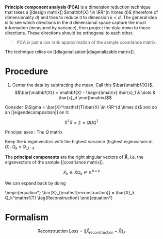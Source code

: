 **Principle component analysis (PCA)** is a dimension reduction technique that takes a [[design matrix]] $\mathbf{X} \in \RR^{n \times d}$ (therefore of dimensionality $d$) and tries to reduce it to dimension $k < d$. The general idea is to see which directions in the $d$ dimensional space capture the most information (measured by variance), then project the data down to those directions. These directions should be orthogonal to each other.

> PCA is just a low rank approximation of the sample covariance matrix.

The technique relies on [[diagonalization|diagonalizable matrix]].

# Procedure

1. Center the data by subtracting the mean. Call this $\bar{\mathbf{X}}$. $$\bar{\mathbf{X}} = \mathbf{X} - \begin{bmatrix} \bar{x}_1 & \dots & \bar{x}_d \end{bmatrix}$$


Consider $\Sigma = \bar{X}^\mathsf{T}\bar{X} \in \RR^{d \times d}$ and do an [[eigendecomposition]] on it:

$$
\bar{X}^\mathsf{T}\bar{X} = \Sigma = QDQ^\mathsf{T}
$$

Principal axes
: The $Q$ matrix

Keep the $k$ eigenvectors with the highest variance (highest eigenvalues in $D$). $Q_k \equiv Q_{:,1:k}$

The **principal components** are the right singular vectors of $\mathbf{\bar{X}}$, i.e. the eigenvectors of the sample [[covariance matrix]].

$$
\bar{X}_k \triangleq \bar{X}Q_k \in \mathbb{R}^{n \times k} \tag{Reduced Data}
$$ 

We can expand back by doing

\begin{equation*}
\bar{X}_{\mathsf{reconstruction}} = \bar{X}_k Q_k^\mathsf{T} \tag{Reconstruction}
\end{equation*}

# Formalism

$$
\text{Reconstruction Loss} = \lVert \bar{X}_{\mathsf{reconstruction}} - \bar{X} \rVert_F
$$